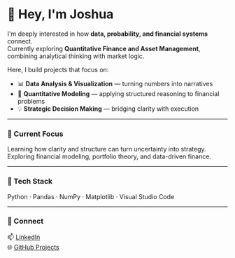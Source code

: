 # 👋 Hey, I'm Joshua  

I'm deeply interested in how **data, probability, and financial systems** connect.  
Currently exploring **Quantitative Finance and Asset Management**, combining analytical thinking with market logic.  

Here, I build projects that focus on:  
- 📊 **Data Analysis & Visualization** — turning numbers into narratives  
- 🧮 **Quantitative Modeling** — applying structured reasoning to financial problems  
- 💡 **Strategic Decision Making** — bridging clarity with execution  

---

### 🧠 Current Focus
Learning how clarity and structure can turn uncertainty into strategy.  
Exploring financial modeling, portfolio theory, and data-driven finance.  

---

### 🧰 Tech Stack
Python · Pandas · NumPy · Matplotlib · Visual Studio Code  

---

### 🧾 Connect
📫 [LinkedIn](www.linkedin.com/in/joshuaalbertt)  
🌐 [GitHub Projects](https://github.com/yourusername)
